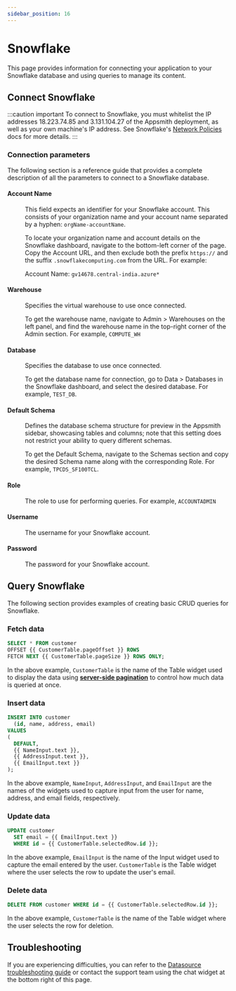 ```yaml
---
sidebar_position: 16
---
```

# Snowflake
This page provides information for connecting your application to your Snowflake database and using queries to manage its content.

## Connect Snowflake

:::caution important
To connect to Snowflake, you must whitelist the IP addresses 18.223.74.85 and 3.131.104.27 of the Appsmith deployment, as well as your own machine's IP address. See Snowflake's [Network Policies](https://docs.snowflake.com/en/user-guide/network-policies#creating-network-policies) docs for more details.
:::

### Connection parameters

The following section is a reference guide that provides a complete description of all the parameters to connect to a Snowflake database.

<ZoomImage src="/img/snowflake-datasource-config.png" alt="Configuring a Snowflake datasource." caption="Configuring a Snowflake datasource." />

#### Account Name

<dd>

This field expects an identifier for your Snowflake account. This consists of your organization name and your account name separated by a hyphen: <code>orgName-accountName</code>. 

To locate your organization name and account details on the Snowflake dashboard, navigate to the bottom-left corner of the page. Copy the Account URL, and then exclude both the prefix `https://` and the suffix `.snowflakecomputing.com` from the URL. For example: 

Account Name: `gv14678.central-india.azure*`





<ZoomImage src="/img/snow-1.png" alt="Find your account name on the Snowflake dashboard at the bottom-left of the page." caption="Find your account name on the Snowflake dashboard at the bottom-left of the page." />

</dd>

#### Warehouse

<dd>

Specifies the virtual warehouse to use once connected.

To get the warehouse name, navigate to Admin > Warehouses on the left panel, and find the warehouse name in the top-right corner of the Admin section. For example, `COMPUTE_WH`



</dd>

#### Database

<dd>

Specifies the database to use once connected.

To get the database name for connection, go to Data > Databases in the Snowflake dashboard, and select the desired database. For example, `TEST_DB`.

</dd>

#### Default Schema

<dd>

Defines the database schema structure for preview in the Appsmith sidebar, showcasing tables and columns; note that this setting does not restrict your ability to query different schemas.

To get the Default Schema, navigate to the Schemas section and copy the desired Schema name along with the corresponding Role. For example, `TPCDS_SF100TCL`.

</dd>

#### Role

<dd>

The role to use for performing queries. For example, `ACCOUNTADMIN`

</dd>

#### Username

<dd>The username for your Snowflake account.</dd>

#### Password

<dd>The password for your Snowflake account.</dd>

## Query Snowflake

The following section provides examples of creating basic CRUD queries for Snowflake.

### Fetch data

```sql
SELECT * FROM customer
OFFSET {{ CustomerTable.pageOffset }} ROWS
FETCH NEXT {{ CustomerTable.pageSize }} ROWS ONLY;
```

In the above example, `CustomerTable` is the name of the Table widget used to display the data using [**server-side pagination**](/build-apps/how-to-guides/Server-side-pagination-in-table) to control how much data is queried at once.

### Insert data

```sql
INSERT INTO customer
  (id, name, address, email)
VALUES
(
  DEFAULT,
  {{ NameInput.text }},
  {{ AddressInput.text }},
  {{ EmailInput.text }}
);
```

In the above example, `NameInput`, `AddressInput`, and `EmailInput` are the names of the widgets used to capture input from the user for name, address, and email fields, respectively.

### Update data

```sql
UPDATE customer
  SET email = {{ EmailInput.text }}
  WHERE id = {{ CustomerTable.selectedRow.id }};
```

In the above example, `EmailInput` is the name of the Input widget used to capture the email entered by the user. `CustomerTable` is the Table widget where the user selects the row to update the user's email.

### Delete data

```sql
DELETE FROM customer WHERE id = {{ CustomerTable.selectedRow.id }};
```

In the above example, `CustomerTable` is the name of the Table widget where the user selects the row for deletion.

## Troubleshooting

If you are experiencing difficulties, you can refer to the [Datasource troubleshooting guide](/help-and-support/troubleshooting-guide/action-errors/datasource-errors) or contact the support team using the chat widget at the bottom right of this page.